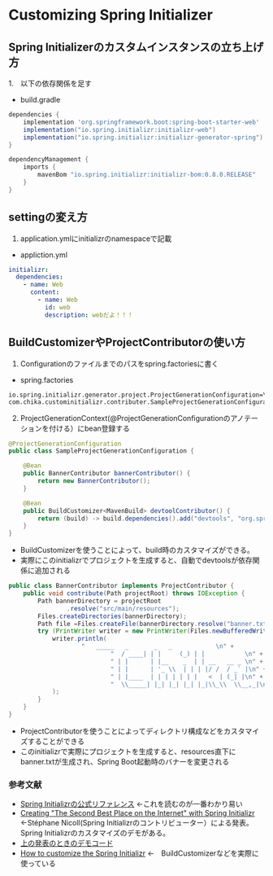 # Customizing Spring Initializer

## Spring Initializerのカスタムインスタンスの立ち上げ方
1.　以下の依存関係を足す  

* build.gradle
```groovy
dependencies {
	implementation 'org.springframework.boot:spring-boot-starter-web'
	implementation("io.spring.initializr:initializr-web")
	implementation("io.spring.initializr:initializr-generator-spring")
}

dependencyManagement {
	imports {
		mavenBom "io.spring.initializr:initializr-bom:0.8.0.RELEASE"
	}
}
```
## settingの変え方
1. application.ymlにinitializrのnamespaceで記載  

* appliction.yml
```yml
initializr:
  dependencies:
    - name: Web
      content:
        - name: Web
          id: web
          description: webだよ！！！
```


## BuildCustomizerやProjectContributorの使い方
1. Configurationのファイルまでのパスをspring.factoriesに書く  

* spring.factories
```
io.spring.initializr.generator.project.ProjectGenerationConfiguration=\
com.chika.custominitializr.contributer.SampleProjectGenerationConfiguration
```
2. ProjectGenerationContext(@ProjectGenerationConfigurationのアノテーションを付ける）にbean登録する

```java
@ProjectGenerationConfiguration
public class SampleProjectGenerationConfiguration {

    @Bean
    public BannerContributor bannerContributor() {
        return new BannerContributor();
    }

    @Bean
    public BuildCustomizer<MavenBuild> devtoolContributor() {
        return (build) -> build.dependencies().add("devtools", "org.springframework.boot","spring-boot-devtools",                                       DependencyScope.COMPILE);
    }
}
```
* BuildCustomizerを使うことによって、build時のカスタマイズができる。
* 実際にこのinitializrでプロジェクトを生成すると、自動でdevtoolsが依存関係に追加される

```java
public class BannerContributor implements ProjectContributor {
    public void contribute(Path projectRoot) throws IOException {
        Path bannerDirectory = projectRoot
                .resolve("src/main/resources");
        Files.createDirectories(bannerDirectory);
        Path file =Files.createFile(bannerDirectory.resolve("banner.txt"));
        try (PrintWriter writer = new PrintWriter(Files.newBufferedWriter(file))) {
            writer.println(
                    "   _____   _       _   _            \n" +
                            "  / ____| | |     (_) | |           \n" +
                            " | |      | |__    _  | | __   __ _ \n" +
                            " | |      | '_ \\  | | | |/ /  / _` |\n" +
                            " | |____  | | | | | | |   <  | (_| |\n" +
                            "  \\_____| |_| |_| |_| |_|\\_\\  \\__,_|\n"
            );
        }
    }
}
```
* ProjectContributorを使うことによってディレクトリ構成などをカスタマイズすることができる
* このinitializrで実際にプロジェクトを生成すると、resources直下にbanner.txtが生成され、Spring Boot起動時のバナーを変更される

### 参考文献

* [Spring Initializrの公式リファレンス](https://docs.spring.io/initializr/docs/current/reference/html/#initializr-documentation)
←これを読むのが一番わかり易い
* [Creating "The Second Best Place on the Internet" with Spring Initializr](https://www.slideshare.net/Pivotal/creating-the-second-best-place-on-the-internet-with-spring-initializr/Pivotal/creating-the-second-best-place-on-the-internet-with-spring-initializr)
←Stéphane Nicoll(Spring Initializrのコントリビューター）による発表。Spring Initializrのカスタマイズのデモがある。
* [上の発表のときのデモコード](https://github.com/snicoll/demo-custom-initializr)
* [How to customize the Spring Initializr](https://medium.com/digitalfrontiers/how-to-customize-the-spring-initializr-2439ecabb069)
←　BuildCustomizerなどを実際に使っている
